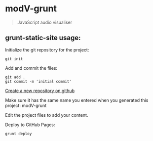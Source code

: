 # modV-grunt
> JavaScript audio visualiser

## grunt-static-site usage:
Initialize the git repository for the project:
```
git init
```

Add and commit the files:
```
git add .
git commit -m 'initial commit'
```

[Create a new repository on github](http://github.com/new)

Make sure it has the same name you entered when you generated this project: modV-grunt

Edit the project files to add your content.

Deploy to GitHub Pages:
```
grunt deploy
```